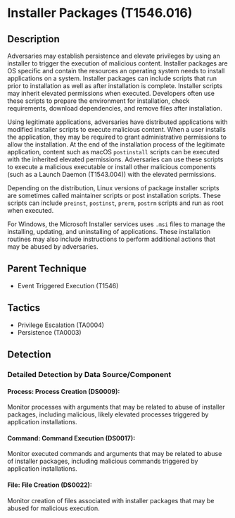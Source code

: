 # Installer Packages (T1546.016)

## Description
Adversaries may establish persistence and elevate privileges by using an installer to trigger the execution of malicious content. Installer packages are OS specific and contain the resources an operating system needs to install applications on a system. Installer packages can include scripts that run prior to installation as well as after installation is complete. Installer scripts may inherit elevated permissions when executed. Developers often use these scripts to prepare the environment for installation, check requirements, download dependencies, and remove files after installation.

Using legitimate applications, adversaries have distributed applications with modified installer scripts to execute malicious content. When a user installs the application, they may be required to grant administrative permissions to allow the installation. At the end of the installation process of the legitimate application, content such as macOS `postinstall` scripts can be executed with the inherited elevated permissions. Adversaries can use these scripts to execute a malicious executable or install other malicious components (such as a Launch Daemon (T1543.004)) with the elevated permissions.

Depending on the distribution, Linux versions of package installer scripts are sometimes called maintainer scripts or post installation scripts. These scripts can include `preinst`, `postinst`, `prerm`, `postrm` scripts and run as root when executed.

For Windows, the Microsoft Installer services uses `.msi` files to manage the installing, updating, and uninstalling of applications. These installation routines may also include instructions to perform additional actions that may be abused by adversaries.

## Parent Technique
- Event Triggered Execution (T1546)

## Tactics
- Privilege Escalation (TA0004)
- Persistence (TA0003)

## Detection

### Detailed Detection by Data Source/Component
#### Process: Process Creation (DS0009): 
Monitor processes with arguments that may be related to abuse of installer packages, including malicious, likely elevated processes triggered by application installations.

#### Command: Command Execution (DS0017): 
Monitor executed commands and arguments that may be related to abuse of installer packages, including malicious commands triggered by application installations.

#### File: File Creation (DS0022): 
Monitor creation of files associated with installer packages that may be abused for malicious execution.

